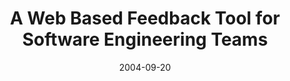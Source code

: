 ---
abstract: ''
authors:
- Wolfgang Zuser
- Thomas Grechenig
date: '2004-09-20'
featured: false
publication_types:
- '0'
publishDate: '2004-09-20'
title: A Web Based Feedback Tool for Software Engineering Teams
url_pdf: ''
---